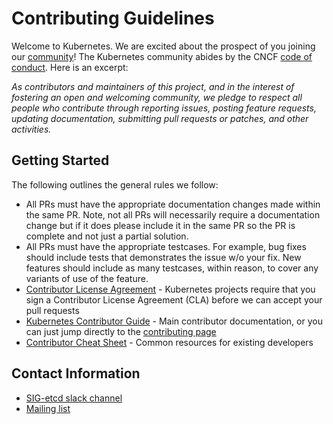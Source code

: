# Contributing Guidelines

Welcome to Kubernetes. We are excited about the prospect of you joining our [community](https://git.k8s.io/community)! The Kubernetes community abides by the CNCF [code of conduct](code-of-conduct.md). Here is an excerpt:

_As contributors and maintainers of this project, and in the interest of fostering an open and welcoming community, we pledge to respect all people who contribute through reporting issues, posting feature requests, updating documentation, submitting pull requests or patches, and other activities._

## Getting Started

The following outlines the general rules we follow:

- All PRs must have the appropriate documentation changes made within the
same PR. Note, not all PRs will necessarily require a documentation change
but if it does please include it in the same PR so the PR is complete and
not just a partial solution.
- All PRs must have the appropriate testcases. For example, bug fixes should
include tests that demonstrates the issue w/o your fix. New features should
include as many testcases, within reason, to cover any variants of use of the
feature.
- [Contributor License Agreement](https://git.k8s.io/community/CLA.md) - Kubernetes projects require that you sign a Contributor License Agreement (CLA) before we can accept your pull requests
- [Kubernetes Contributor Guide](https://k8s.dev/guide) - Main contributor documentation, or you can just jump directly to the [contributing page](https://k8s.dev/docs/guide/contributing/)
- [Contributor Cheat Sheet](https://k8s.dev/cheatsheet) - Common resources for existing developers

## Contact Information

- [SIG-etcd slack channel](https://kubernetes.slack.com/archives/C3HD8ARJ5)
- [Mailing list](https://groups.google.com/g/etcd-dev)
